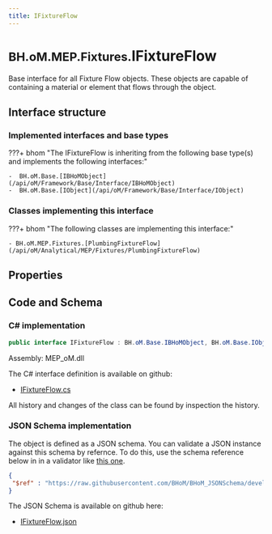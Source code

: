 ```yaml
---
title: IFixtureFlow
---
```


# <small>BH.oM.MEP.Fixtures.</small>**IFixtureFlow**

Base interface for all Fixture Flow objects. These objects are capable of containing a material or element that flows through the object.

## Interface structure

### Implemented interfaces and base types

???+ bhom "The IFixtureFlow is inheriting from the following base type(s) and implements the following interfaces:"

    -  BH.oM.Base.[IBHoMObject](/api/oM/Framework/Base/Interface/IBHoMObject)
    -  BH.oM.Base.[IObject](/api/oM/Framework/Base/Interface/IObject)


### Classes implementing this interface

???+ bhom "The following classes are implementing this interface:"

    - BH.oM.MEP.Fixtures.[PlumbingFixtureFlow](/api/oM/Analytical/MEP/Fixtures/PlumbingFixtureFlow)


## Properties

## Code and Schema

### C# implementation

``` C# title="C#"
public interface IFixtureFlow : BH.oM.Base.IBHoMObject, BH.oM.Base.IObject
```

Assembly: MEP_oM.dll

The C# interface definition is available on github:

- [IFixtureFlow.cs](https://github.com/BHoM/BHoM/blob/develop/MEP_oM/Fixtures\IFixtureFlow.cs)

All history and changes of the class can be found by inspection the history.
### JSON Schema implementation

The object is defined as a JSON schema. You can validate a JSON instance against this schema by refernce. To do this, use the schema reference below in in a validator like [this one](https://www.jsonschemavalidator.net/).

``` json title="JSON Schema"
{
 "$ref" : "https://raw.githubusercontent.com/BHoM/BHoM_JSONSchema/develop/MEP_oM/Fixtures/IFixtureFlow.json"
}
```

The JSON Schema is available on github here:

- [IFixtureFlow.json](https://github.com/BHoM/BHoM_JSONSchema/blob/develop/MEP_oM/Fixtures/IFixtureFlow.json)

